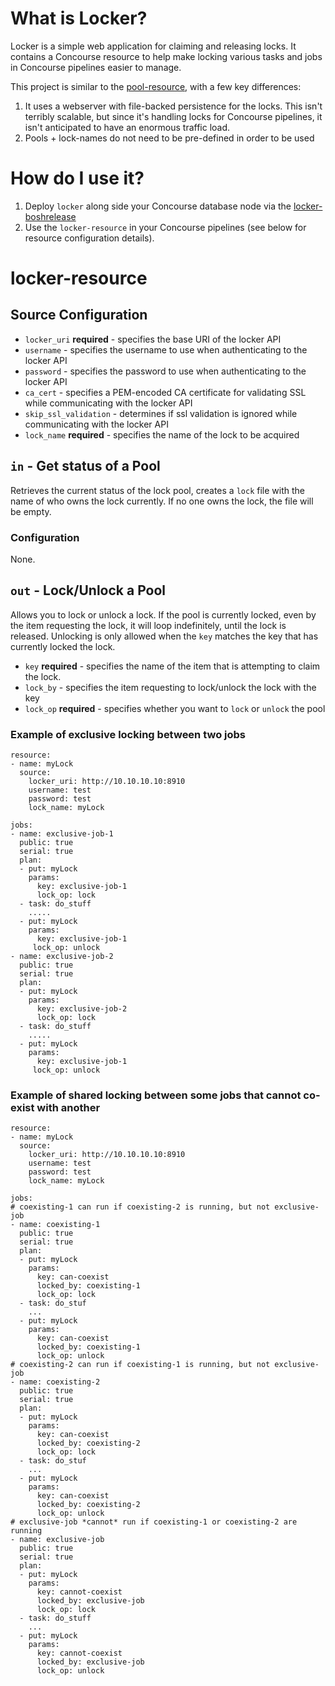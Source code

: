 # What is Locker?

Locker is a simple web application for claiming and releasing locks.
It contains a Concourse resource to help make locking various tasks
and jobs in Concourse pipelines easier to manage.

This project is similar to the [pool-resource](https://github.com/concourse/pool-resource), with a few key differences:

1) It uses a webserver with file-backed persistence for the locks. This isn't
   terribly scalable, but since it's handling locks for Concourse pipelines,
   it isn't anticipated to have an enormous traffic load.
2) Pools + lock-names do not need to be pre-defined in order to be used

# How do I use it?

1) Deploy `locker` along side your Concourse database node via the [locker-boshrelease](https://github.com/cloudfoundry-community/locker-boshrelease)
2) Use the `locker-resource` in your Concourse pipelines (see below for resource
   configuration details).

# locker-resource

## Source Configuration

* `locker_uri` **required** - specifies the base URI of the locker API
* `username` - specifies the username to use when authenticating to the locker API
* `password` - specifies the password to use when authenticating to the locker API
* `ca_cert` - specifies a PEM-encoded CA certificate for validating
  SSL while communicating with the locker API
* `skip_ssl_validation` - determines if ssl validation is ignored while
  communicating with the locker API
* `lock_name` **required** - specifies the name of the lock to be acquired

## `in` - Get status of a Pool

Retrieves the current status of the lock pool, creates a
`lock` file with the name of who owns the lock currently.
If no one owns the lock, the file will be empty.

### Configuration

None.

## `out` - Lock/Unlock a Pool

Allows you to lock or unlock a lock. If the pool is currently locked,
even by the item requesting the lock, it will loop indefinitely, until
the lock is released. Unlocking is only allowed when the `key` matches
the key that has currently locked the lock.

* `key` **required** - specifies the name of the item that is attempting to claim
  the lock.
* `lock_by` -  specifies the item requesting to lock/unlock the lock with the key
* `lock_op` **required** - specifies whether you want to `lock` or `unlock` the pool


### Example of exclusive locking between two jobs

```
resource:
- name: myLock
  source:
    locker_uri: http://10.10.10.10:8910
    username: test
    password: test
    lock_name: myLock

jobs:
- name: exclusive-job-1
  public: true
  serial: true
  plan:
  - put: myLock
    params:
      key: exclusive-job-1
      lock_op: lock
  - task: do_stuff
    .....
  - put: myLock
    params:
      key: exclusive-job-1
     lock_op: unlock
- name: exclusive-job-2
  public: true
  serial: true
  plan:
  - put: myLock
    params:
      key: exclusive-job-2
      lock_op: lock
  - task: do_stuff
    .....
  - put: myLock
    params:
      key: exclusive-job-1
     lock_op: unlock
```

### Example of shared locking between some jobs that cannot co-exist with another

```
resource:
- name: myLock
  source:
    locker_uri: http://10.10.10.10:8910
    username: test
    password: test
    lock_name: myLock

jobs:
# coexisting-1 can run if coexisting-2 is running, but not exclusive-job
- name: coexisting-1
  public: true
  serial: true
  plan:
  - put: myLock
    params:
      key: can-coexist
      locked_by: coexisting-1
      lock_op: lock
  - task: do_stuf
    ...
  - put: myLock
    params:
      key: can-coexist
      locked_by: coexisting-1
      lock_op: unlock
# coexisting-2 can run if coexisting-1 is running, but not exclusive-job
- name: coexisting-2
  public: true
  serial: true
  plan:
  - put: myLock
    params:
      key: can-coexist
      locked_by: coexisting-2
      lock_op: lock
  - task: do_stuf
    ...
  - put: myLock
    params:
      key: can-coexist
      locked_by: coexisting-2
      lock_op: unlock
# exclusive-job *cannot* run if coexisting-1 or coexisting-2 are running
- name: exclusive-job
  public: true
  serial: true
  plan:
  - put: myLock
    params:
      key: cannot-coexist
      locked_by: exclusive-job
      lock_op: lock
  - task: do_stuff
    ...
  - put: myLock
    params:
      key: cannot-coexist
      locked_by: exclusive-job
      lock_op: unlock
```
